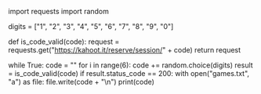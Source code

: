 import requests
import random

digits = ["1", "2", "3", "4", "5", "6", "7", "8", "9", "0"]

def is_code_valid(code):
  request = requests.get("https://kahoot.it/reserve/session/" + code)
  return request

while True:
	code = ""
	for i in range(6):
		code += random.choice(digits)
	result = is_code_valid(code)
	if result.status_code == 200:
		with open("games.txt", "a") as file:
			file.write(code + "\n")
		print(code)
